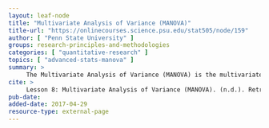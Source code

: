 ```yaml
---
layout: leaf-node
title: "Multivariate Analysis of Variance (MANOVA)"
title-url: "https://onlinecourses.science.psu.edu/stat505/node/159"
author: [ "Penn State University" ]
groups: research-principles-and-methodologies
categories: [ "quantitative-research" ]
topics: [ "advanced-stats-manova" ]
summary: >
     The Multivariate Analysis of Variance (MANOVA) is the multivariate analog of the Analysis of Variance (ANOVA) procedure used for univariate data. We will introduce the Multivariate Analysis of Variance with the Romano-British Pottery data example.
cite: >
     Lesson 8: Multivariate Analysis of Variance (MANOVA). (n.d.). Retrieved April 29, 2017, from https://onlinecourses.science.psu.edu/stat505/node/159
pub-date: 
added-date: 2017-04-29
resource-type: external-page
---
```


